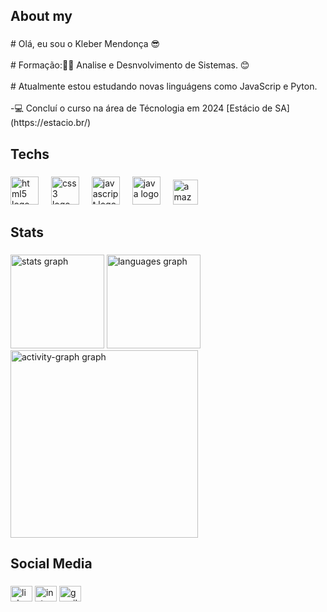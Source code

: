 <h2 align="left">About my</h2>

###

<p align="left">
# Olá, eu sou o Kleber Mendonça 😎<br><br> # Formação:🧑‍🎓 Analise e Desnvolvimento de Sistemas. 😊<br><br># Atualmente estou estudando novas linguágens como JavaScrip e Pyton.<br><br>-💻 Concluí o curso na área de Técnologia em 2024  [Estácio de SA](https://estacio.br/)</p>

###

<h2 align="left">Techs</h2>

###

<div align="left">
  <img src="https://cdn.jsdelivr.net/gh/devicons/devicon/icons/html5/html5-plain-wordmark.svg" height="45" alt="html5 logo"  />
  <img width="12" />
  <img src="https://cdn.jsdelivr.net/gh/devicons/devicon/icons/css3/css3-plain-wordmark.svg" height="45" alt="css3 logo"  />
  <img width="12" />
  <img src="https://cdn.jsdelivr.net/gh/devicons/devicon/icons/javascript/javascript-plain.svg" height="45" alt="javascript logo"  />
  <img width="12" />
  <img src="https://cdn.jsdelivr.net/gh/devicons/devicon/icons/java/java-original-wordmark.svg" height="45" alt="java logo"  />
  <img width="12" />
  <img src="https://skillicons.dev/icons?i=aws" height="40" alt="amazonwebservices logo"  />
</div>

###

<h2 align="left">Stats</h2>

###

<div align="left">
  <img src="https://github-readme-stats.vercel.app/api?username=Kleber-sjc&hide_title=false&hide_rank=false&show_icons=true&include_all_commits=true&count_private=true&disable_animations=false&theme=dracula&locale=en&hide_border=false&order=1" height="150" alt="stats graph"  />
  <img src="https://github-readme-stats.vercel.app/api/top-langs?username=Kleber-sjc&locale=en&hide_title=false&layout=compact&card_width=320&langs_count=5&theme=dracula&hide_border=false&order=2" height="150" alt="languages graph"  />
  <img src="https://github-readme-activity-graph.vercel.app/graph?username=Kleber-sjc&radius=16&theme=dracula&area=true&order=5&hide_border=false&hide_title=false" height="300" alt="activity-graph graph"  />
</div>

###



###

<h2 align="left">Social Media</h2>

###

<div align="left">
  <img src="https://raw.githubusercontent.com/maurodesouza/profile-readme-generator/master/src/assets/icons/social/linkedin/default.svg" width="35" height="25" alt="linkedin logo"  />
  <img src="https://raw.githubusercontent.com/maurodesouza/profile-readme-generator/master/src/assets/icons/social/instagram/default.svg" width="35" height="25" alt="instagram logo"  />
  <img src="https://raw.githubusercontent.com/maurodesouza/profile-readme-generator/master/src/assets/icons/social/gmail/default.svg" width="35" height="25" alt="gmail logo"  />
</div>

###


